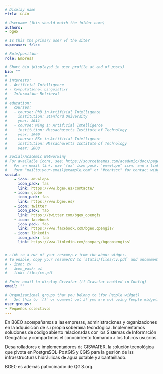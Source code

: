 ```yaml
---
# Display name
title: BGEO

# Username (this should match the folder name)
authors:
- bgeo

# Is this the primary user of the site?
superuser: false

# Role/position
role: Empresa

# Short bio (displayed in user profile at end of posts)
bio: ""
#
# interests:
# - Artificial Intelligence
# - Computational Linguistics
# - Information Retrieval
#
# education:
#   courses:
#   - course: PhD in Artificial Intelligence
#     institution: Stanford University
#     year: 2012
#   - course: MEng in Artificial Intelligence
#     institution: Massachusetts Institute of Technology
#     year: 2009
#   - course: BSc in Artificial Intelligence
#     institution: Massachusetts Institute of Technology
#     year: 2008

# Social/Academic Networking
# For available icons, see: https://sourcethemes.com/academic/docs/page-builder/#icons
#   For an email link, use "fas" icon pack, "envelope" icon, and a link in the
#   form "mailto:your-email@example.com" or "#contact" for contact widget.
social:
    - icon: envelope
      icon_pack: fas
      link: https://www.bgeo.es/contacte/
    - icon: globe
      icon_pack: fas
      link: https://www.bgeo.es/
    - icon: twitter
      icon_pack: fab
      link: https://twitter.com/bgeo_opengis
    - icon: facebook
      icon_pack: fab
      link: https://www.facebook.com/bgeo.opengis/
    - icon: linkedin
      icon_pack: fab
      link: https://www.linkedin.com/company/bgeoopengissl


# Link to a PDF of your resume/CV from the About widget.
# To enable, copy your resume/CV to `static/files/cv.pdf` and uncomment the lines below.
# - icon: cv
#   icon_pack: ai
#   link: files/cv.pdf

# Enter email to display Gravatar (if Gravatar enabled in Config)
email: ""

# Organizational groups that you belong to (for People widget)
#   Set this to `[]` or comment out if you are not using People widget.
user_groups:
- Pequeños colectivos
---
```


<!-- texto recibido por correo -->

En BGEO acompañamos a las empresas, administraciones y organizaciones en la adquisición de su propia soberanía tecnológica. Implementamos soluciones de código abierto relacionadas con los Sistemas de Información Geográfica y compartimos el conocimiento formando a los futuros usuarios.

Desarrolladores e implementadores de GISWATER, la solución tecnológica que pivota en PostgreSQL-PostGIS y QGIS para la gestión de las infraestructuras hidráulicas de agua potable y alcantarillado.

BGEO es además patrocinador de QGIS.org.